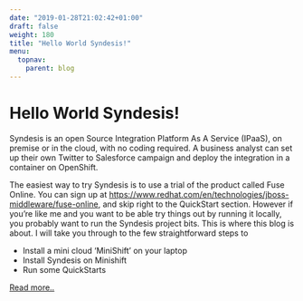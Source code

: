 ```yaml
---
date: "2019-01-28T21:02:42+01:00"
draft: false
weight: 180
title: "Hello World Syndesis!"
menu:
  topnav:
    parent: blog
---
```



# Hello World Syndesis!

Syndesis is an open Source Integration Platform As A Service (IPaaS), on premise or in the cloud, with no coding required. 
A business analyst can set up their own Twitter to Salesforce campaign and deploy the integration in a container on OpenShift.

The easiest way to try Syndesis is to use a trial of the product called Fuse Online. You can sign up at 
https://www.redhat.com/en/technologies/jboss-middleware/fuse-online, and skip right to the QuickStart section.
However if you’re like me and you want to be able try things out by running it locally, you probably want to run the 
Syndesis project bits. This is where this blog is about. I will take you through to the few straightforward steps to

* Install a mini cloud ‘MiniShift’ on your laptop
* Install Syndesis on Minishift
* Run some QuickStarts

[Read more..](https://medium.com/@kurt.stam/hello-world-syndesis-8570ce1f7395) 

